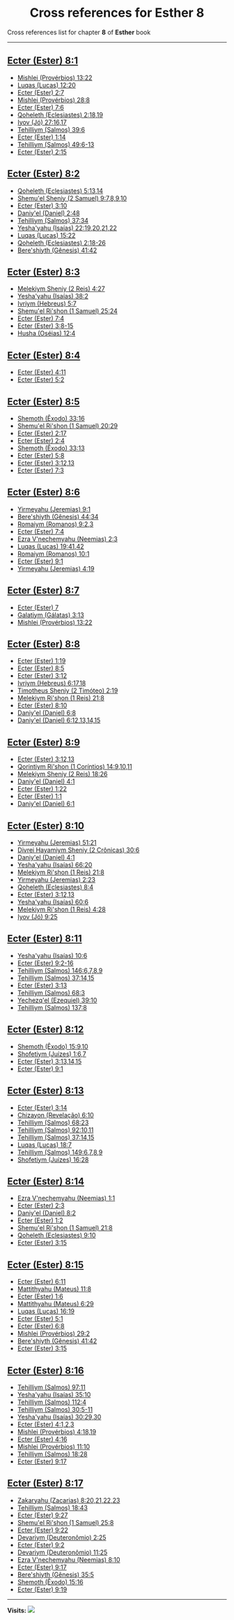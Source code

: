 <div align="center">

# Cross references for **Esther 8**
</div>

Cross references list for chapter **8** of **Esther** book

---

<h2 id="1"><a href="https://bible.ozzuu.com/pt_yah/Est/8#1" target="_blank">Ecter (Ester) 8:1</a></h2>

- [Mishlei (Provérbios) 13:22](https://bible.ozzuu.com/pt_yah/Pro/13#22)
- [Luqas (Lucas) 12:20](https://bible.ozzuu.com/pt_yah/Luk/12#20)
- [Ecter (Ester) 2:7](https://bible.ozzuu.com/pt_yah/Est/2#7)
- [Mishlei (Provérbios) 28:8](https://bible.ozzuu.com/pt_yah/Pro/28#8)
- [Ecter (Ester) 7:6](https://bible.ozzuu.com/pt_yah/Est/7#6)
- [Qoheleth (Eclesiastes) 2:18,19](https://bible.ozzuu.com/pt_yah/Ecc/2#18)
- [Iyov (Jó) 27:16,17](https://bible.ozzuu.com/pt_yah/Job/27#16)
- [Tehilliym (Salmos) 39:6](https://bible.ozzuu.com/pt_yah/Psa/39#6)
- [Ecter (Ester) 1:14](https://bible.ozzuu.com/pt_yah/Est/1#14)
- [Tehilliym (Salmos) 49:6-13](https://bible.ozzuu.com/pt_yah/Psa/49#6)
- [Ecter (Ester) 2:15](https://bible.ozzuu.com/pt_yah/Est/2#15)
<h2 id="2"><a href="https://bible.ozzuu.com/pt_yah/Est/8#2" target="_blank">Ecter (Ester) 8:2</a></h2>

- [Qoheleth (Eclesiastes) 5:13,14](https://bible.ozzuu.com/pt_yah/Ecc/5#13)
- [Shemu'el Sheniy (2 Samuel) 9:7,8,9,10](https://bible.ozzuu.com/pt_yah/2Sm/9#7)
- [Ecter (Ester) 3:10](https://bible.ozzuu.com/pt_yah/Est/3#10)
- [Daniy'el (Daniel) 2:48](https://bible.ozzuu.com/pt_yah/Dan/2#48)
- [Tehilliym (Salmos) 37:34](https://bible.ozzuu.com/pt_yah/Psa/37#34)
- [Yesha'yahu (Isaías) 22:19,20,21,22](https://bible.ozzuu.com/pt_yah/Isa/22#19)
- [Luqas (Lucas) 15:22](https://bible.ozzuu.com/pt_yah/Luk/15#22)
- [Qoheleth (Eclesiastes) 2:18-26](https://bible.ozzuu.com/pt_yah/Ecc/2#18)
- [Bere'shiyth (Gênesis) 41:42](https://bible.ozzuu.com/pt_yah/Gen/41#42)
<h2 id="3"><a href="https://bible.ozzuu.com/pt_yah/Est/8#3" target="_blank">Ecter (Ester) 8:3</a></h2>

- [Melekiym Sheniy (2 Reis) 4:27](https://bible.ozzuu.com/pt_yah/2Ki/4#27)
- [Yesha'yahu (Isaías) 38:2](https://bible.ozzuu.com/pt_yah/Isa/38#2)
- [Ivriym (Hebreus) 5:7](https://bible.ozzuu.com/pt_yah/Heb/5#7)
- [Shemu'el Ri'shon (1 Samuel) 25:24](https://bible.ozzuu.com/pt_yah/1Sm/25#24)
- [Ecter (Ester) 7:4](https://bible.ozzuu.com/pt_yah/Est/7#4)
- [Ecter (Ester) 3:8-15](https://bible.ozzuu.com/pt_yah/Est/3#8)
- [Husha (Oséias) 12:4](https://bible.ozzuu.com/pt_yah/Hos/12#4)
<h2 id="4"><a href="https://bible.ozzuu.com/pt_yah/Est/8#4" target="_blank">Ecter (Ester) 8:4</a></h2>

- [Ecter (Ester) 4:11](https://bible.ozzuu.com/pt_yah/Est/4#11)
- [Ecter (Ester) 5:2](https://bible.ozzuu.com/pt_yah/Est/5#2)
<h2 id="5"><a href="https://bible.ozzuu.com/pt_yah/Est/8#5" target="_blank">Ecter (Ester) 8:5</a></h2>

- [Shemoth (Êxodo) 33:16](https://bible.ozzuu.com/pt_yah/Exo/33#16)
- [Shemu'el Ri'shon (1 Samuel) 20:29](https://bible.ozzuu.com/pt_yah/1Sm/20#29)
- [Ecter (Ester) 2:17](https://bible.ozzuu.com/pt_yah/Est/2#17)
- [Ecter (Ester) 2:4](https://bible.ozzuu.com/pt_yah/Est/2#4)
- [Shemoth (Êxodo) 33:13](https://bible.ozzuu.com/pt_yah/Exo/33#13)
- [Ecter (Ester) 5:8](https://bible.ozzuu.com/pt_yah/Est/5#8)
- [Ecter (Ester) 3:12,13](https://bible.ozzuu.com/pt_yah/Est/3#12)
- [Ecter (Ester) 7:3](https://bible.ozzuu.com/pt_yah/Est/7#3)
<h2 id="6"><a href="https://bible.ozzuu.com/pt_yah/Est/8#6" target="_blank">Ecter (Ester) 8:6</a></h2>

- [Yirmeyahu (Jeremias) 9:1](https://bible.ozzuu.com/pt_yah/Jer/9#1)
- [Bere'shiyth (Gênesis) 44:34](https://bible.ozzuu.com/pt_yah/Gen/44#34)
- [Romaiym (Romanos) 9:2,3](https://bible.ozzuu.com/pt_yah/Rom/9#2)
- [Ecter (Ester) 7:4](https://bible.ozzuu.com/pt_yah/Est/7#4)
- [Ezra V'nechemyahu (Neemias) 2:3](https://bible.ozzuu.com/pt_yah/Neh/2#3)
- [Luqas (Lucas) 19:41,42](https://bible.ozzuu.com/pt_yah/Luk/19#41)
- [Romaiym (Romanos) 10:1](https://bible.ozzuu.com/pt_yah/Rom/10#1)
- [Ecter (Ester) 9:1](https://bible.ozzuu.com/pt_yah/Est/9#1)
- [Yirmeyahu (Jeremias) 4:19](https://bible.ozzuu.com/pt_yah/Jer/4#19)
<h2 id="7"><a href="https://bible.ozzuu.com/pt_yah/Est/8#7" target="_blank">Ecter (Ester) 8:7</a></h2>

- [Ecter (Ester) 7](https://bible.ozzuu.com/pt_yah/Est/7)
- [Galatiym (Gálatas) 3:13](https://bible.ozzuu.com/pt_yah/Gal/3#13)
- [Mishlei (Provérbios) 13:22](https://bible.ozzuu.com/pt_yah/Pro/13#22)
<h2 id="8"><a href="https://bible.ozzuu.com/pt_yah/Est/8#8" target="_blank">Ecter (Ester) 8:8</a></h2>

- [Ecter (Ester) 1:19](https://bible.ozzuu.com/pt_yah/Est/1#19)
- [Ecter (Ester) 8:5](https://bible.ozzuu.com/pt_yah/Est/8#5)
- [Ecter (Ester) 3:12](https://bible.ozzuu.com/pt_yah/Est/3#12)
- [Ivriym (Hebreus) 6:17,18](https://bible.ozzuu.com/pt_yah/Heb/6#17)
- [Timotheus Sheniy (2 Timóteo) 2:19](https://bible.ozzuu.com/pt_yah/2Ti/2#19)
- [Melekiym Ri'shon (1 Reis) 21:8](https://bible.ozzuu.com/pt_yah/1Ki/21#8)
- [Ecter (Ester) 8:10](https://bible.ozzuu.com/pt_yah/Est/8#10)
- [Daniy'el (Daniel) 6:8](https://bible.ozzuu.com/pt_yah/Dan/6#8)
- [Daniy'el (Daniel) 6:12,13,14,15](https://bible.ozzuu.com/pt_yah/Dan/6#12)
<h2 id="9"><a href="https://bible.ozzuu.com/pt_yah/Est/8#9" target="_blank">Ecter (Ester) 8:9</a></h2>

- [Ecter (Ester) 3:12,13](https://bible.ozzuu.com/pt_yah/Est/3#12)
- [Qorintiym Ri'shon (1 Coríntios) 14:9,10,11](https://bible.ozzuu.com/pt_yah/1Co/14#9)
- [Melekiym Sheniy (2 Reis) 18:26](https://bible.ozzuu.com/pt_yah/2Ki/18#26)
- [Daniy'el (Daniel) 4:1](https://bible.ozzuu.com/pt_yah/Dan/4#1)
- [Ecter (Ester) 1:22](https://bible.ozzuu.com/pt_yah/Est/1#22)
- [Ecter (Ester) 1:1](https://bible.ozzuu.com/pt_yah/Est/1#1)
- [Daniy'el (Daniel) 6:1](https://bible.ozzuu.com/pt_yah/Dan/6#1)
<h2 id="10"><a href="https://bible.ozzuu.com/pt_yah/Est/8#10" target="_blank">Ecter (Ester) 8:10</a></h2>

- [Yirmeyahu (Jeremias) 51:21](https://bible.ozzuu.com/pt_yah/Jer/51#21)
- [Divrei Hayamiym Sheniy (2 Crônicas) 30:6](https://bible.ozzuu.com/pt_yah/2Ch/30#6)
- [Daniy'el (Daniel) 4:1](https://bible.ozzuu.com/pt_yah/Dan/4#1)
- [Yesha'yahu (Isaías) 66:20](https://bible.ozzuu.com/pt_yah/Isa/66#20)
- [Melekiym Ri'shon (1 Reis) 21:8](https://bible.ozzuu.com/pt_yah/1Ki/21#8)
- [Yirmeyahu (Jeremias) 2:23](https://bible.ozzuu.com/pt_yah/Jer/2#23)
- [Qoheleth (Eclesiastes) 8:4](https://bible.ozzuu.com/pt_yah/Ecc/8#4)
- [Ecter (Ester) 3:12,13](https://bible.ozzuu.com/pt_yah/Est/3#12)
- [Yesha'yahu (Isaías) 60:6](https://bible.ozzuu.com/pt_yah/Isa/60#6)
- [Melekiym Ri'shon (1 Reis) 4:28](https://bible.ozzuu.com/pt_yah/1Ki/4#28)
- [Iyov (Jó) 9:25](https://bible.ozzuu.com/pt_yah/Job/9#25)
<h2 id="11"><a href="https://bible.ozzuu.com/pt_yah/Est/8#11" target="_blank">Ecter (Ester) 8:11</a></h2>

- [Yesha'yahu (Isaías) 10:6](https://bible.ozzuu.com/pt_yah/Isa/10#6)
- [Ecter (Ester) 9:2-16](https://bible.ozzuu.com/pt_yah/Est/9#2)
- [Tehilliym (Salmos) 146:6,7,8,9](https://bible.ozzuu.com/pt_yah/Psa/146#6)
- [Tehilliym (Salmos) 37:14,15](https://bible.ozzuu.com/pt_yah/Psa/37#14)
- [Ecter (Ester) 3:13](https://bible.ozzuu.com/pt_yah/Est/3#13)
- [Tehilliym (Salmos) 68:3](https://bible.ozzuu.com/pt_yah/Psa/68#3)
- [Yechezq'el (Ezequiel) 39:10](https://bible.ozzuu.com/pt_yah/Eze/39#10)
- [Tehilliym (Salmos) 137:8](https://bible.ozzuu.com/pt_yah/Psa/137#8)
<h2 id="12"><a href="https://bible.ozzuu.com/pt_yah/Est/8#12" target="_blank">Ecter (Ester) 8:12</a></h2>

- [Shemoth (Êxodo) 15:9,10](https://bible.ozzuu.com/pt_yah/Exo/15#9)
- [Shofetiym (Juízes) 1:6,7](https://bible.ozzuu.com/pt_yah/Jdg/1#6)
- [Ecter (Ester) 3:13,14,15](https://bible.ozzuu.com/pt_yah/Est/3#13)
- [Ecter (Ester) 9:1](https://bible.ozzuu.com/pt_yah/Est/9#1)
<h2 id="13"><a href="https://bible.ozzuu.com/pt_yah/Est/8#13" target="_blank">Ecter (Ester) 8:13</a></h2>

- [Ecter (Ester) 3:14](https://bible.ozzuu.com/pt_yah/Est/3#14)
- [Chizayon (Revelação) 6:10](https://bible.ozzuu.com/pt_yah/Rev/6#10)
- [Tehilliym (Salmos) 68:23](https://bible.ozzuu.com/pt_yah/Psa/68#23)
- [Tehilliym (Salmos) 92:10,11](https://bible.ozzuu.com/pt_yah/Psa/92#10)
- [Tehilliym (Salmos) 37:14,15](https://bible.ozzuu.com/pt_yah/Psa/37#14)
- [Luqas (Lucas) 18:7](https://bible.ozzuu.com/pt_yah/Luk/18#7)
- [Tehilliym (Salmos) 149:6,7,8,9](https://bible.ozzuu.com/pt_yah/Psa/149#6)
- [Shofetiym (Juízes) 16:28](https://bible.ozzuu.com/pt_yah/Jdg/16#28)
<h2 id="14"><a href="https://bible.ozzuu.com/pt_yah/Est/8#14" target="_blank">Ecter (Ester) 8:14</a></h2>

- [Ezra V'nechemyahu (Neemias) 1:1](https://bible.ozzuu.com/pt_yah/Neh/1#1)
- [Ecter (Ester) 2:3](https://bible.ozzuu.com/pt_yah/Est/2#3)
- [Daniy'el (Daniel) 8:2](https://bible.ozzuu.com/pt_yah/Dan/8#2)
- [Ecter (Ester) 1:2](https://bible.ozzuu.com/pt_yah/Est/1#2)
- [Shemu'el Ri'shon (1 Samuel) 21:8](https://bible.ozzuu.com/pt_yah/1Sm/21#8)
- [Qoheleth (Eclesiastes) 9:10](https://bible.ozzuu.com/pt_yah/Ecc/9#10)
- [Ecter (Ester) 3:15](https://bible.ozzuu.com/pt_yah/Est/3#15)
<h2 id="15"><a href="https://bible.ozzuu.com/pt_yah/Est/8#15" target="_blank">Ecter (Ester) 8:15</a></h2>

- [Ecter (Ester) 6:11](https://bible.ozzuu.com/pt_yah/Est/6#11)
- [Mattithyahu (Mateus) 11:8](https://bible.ozzuu.com/pt_yah/Mat/11#8)
- [Ecter (Ester) 1:6](https://bible.ozzuu.com/pt_yah/Est/1#6)
- [Mattithyahu (Mateus) 6:29](https://bible.ozzuu.com/pt_yah/Mat/6#29)
- [Luqas (Lucas) 16:19](https://bible.ozzuu.com/pt_yah/Luk/16#19)
- [Ecter (Ester) 5:1](https://bible.ozzuu.com/pt_yah/Est/5#1)
- [Ecter (Ester) 6:8](https://bible.ozzuu.com/pt_yah/Est/6#8)
- [Mishlei (Provérbios) 29:2](https://bible.ozzuu.com/pt_yah/Pro/29#2)
- [Bere'shiyth (Gênesis) 41:42](https://bible.ozzuu.com/pt_yah/Gen/41#42)
- [Ecter (Ester) 3:15](https://bible.ozzuu.com/pt_yah/Est/3#15)
<h2 id="16"><a href="https://bible.ozzuu.com/pt_yah/Est/8#16" target="_blank">Ecter (Ester) 8:16</a></h2>

- [Tehilliym (Salmos) 97:11](https://bible.ozzuu.com/pt_yah/Psa/97#11)
- [Yesha'yahu (Isaías) 35:10](https://bible.ozzuu.com/pt_yah/Isa/35#10)
- [Tehilliym (Salmos) 112:4](https://bible.ozzuu.com/pt_yah/Psa/112#4)
- [Tehilliym (Salmos) 30:5-11](https://bible.ozzuu.com/pt_yah/Psa/30#5)
- [Yesha'yahu (Isaías) 30:29,30](https://bible.ozzuu.com/pt_yah/Isa/30#29)
- [Ecter (Ester) 4:1,2,3](https://bible.ozzuu.com/pt_yah/Est/4#1)
- [Mishlei (Provérbios) 4:18,19](https://bible.ozzuu.com/pt_yah/Pro/4#18)
- [Ecter (Ester) 4:16](https://bible.ozzuu.com/pt_yah/Est/4#16)
- [Mishlei (Provérbios) 11:10](https://bible.ozzuu.com/pt_yah/Pro/11#10)
- [Tehilliym (Salmos) 18:28](https://bible.ozzuu.com/pt_yah/Psa/18#28)
- [Ecter (Ester) 9:17](https://bible.ozzuu.com/pt_yah/Est/9#17)
<h2 id="17"><a href="https://bible.ozzuu.com/pt_yah/Est/8#17" target="_blank">Ecter (Ester) 8:17</a></h2>

- [Zakaryahu (Zacarias) 8:20,21,22,23](https://bible.ozzuu.com/pt_yah/Zec/8#20)
- [Tehilliym (Salmos) 18:43](https://bible.ozzuu.com/pt_yah/Psa/18#43)
- [Ecter (Ester) 9:27](https://bible.ozzuu.com/pt_yah/Est/9#27)
- [Shemu'el Ri'shon (1 Samuel) 25:8](https://bible.ozzuu.com/pt_yah/1Sm/25#8)
- [Ecter (Ester) 9:22](https://bible.ozzuu.com/pt_yah/Est/9#22)
- [Devariym (Deuteronômio) 2:25](https://bible.ozzuu.com/pt_yah/Deu/2#25)
- [Ecter (Ester) 9:2](https://bible.ozzuu.com/pt_yah/Est/9#2)
- [Devariym (Deuteronômio) 11:25](https://bible.ozzuu.com/pt_yah/Deu/11#25)
- [Ezra V'nechemyahu (Neemias) 8:10](https://bible.ozzuu.com/pt_yah/Neh/8#10)
- [Ecter (Ester) 9:17](https://bible.ozzuu.com/pt_yah/Est/9#17)
- [Bere'shiyth (Gênesis) 35:5](https://bible.ozzuu.com/pt_yah/Gen/35#5)
- [Shemoth (Êxodo) 15:16](https://bible.ozzuu.com/pt_yah/Exo/15#16)
- [Ecter (Ester) 9:19](https://bible.ozzuu.com/pt_yah/Est/9#19)


---

**Visits:**
![](https://profile-counter.glitch.me/visitCounter_crossrefs43/count.svg)
